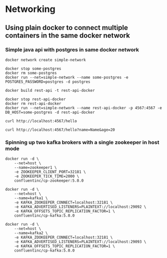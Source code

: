 # Networking
## Using plain docker to connect multiple containers in the same docker network

### Simple java api with postgres in same docker network

```
docker network create simple-network

docker stop some-postgres
docker rm some-postgres
docker run --net=simple-network --name some-postgres -e POSTGRES_PASSWORD=postgres -d postgres

docker build rest-api -t rest-api-docker

docker stop rest-api-docker
docker rm rest-api-docker
docker run --net=simple-network --name rest-api-docker -p 4567:4567 -e DB_HOST=some-postgres -d rest-api-docker

curl http://localhost:4567/hello
 
curl http://localhost:4567/hello?name=Name&age=20
```

### Spinning up two kafka brokers with a single zookeeper in host mode
```
docker run -d \
    --net=host \
    --name=zookeeper1 \
    -e ZOOKEEPER_CLIENT_PORT=32181 \
    -e ZOOKEEPER_TICK_TIME=2000 \
    confluentinc/cp-zookeeper:5.0.0
    
docker run -d \
    --net=host \
    --name=kafka1 \
    -e KAFKA_ZOOKEEPER_CONNECT=localhost:32181 \
    -e KAFKA_ADVERTISED_LISTENERS=PLAINTEXT://localhost:29092 \
    -e KAFKA_OFFSETS_TOPIC_REPLICATION_FACTOR=1 \
    confluentinc/cp-kafka:5.0.0

docker run -d \
    --net=host \
    --name=kafka2 \
    -e KAFKA_ZOOKEEPER_CONNECT=localhost:32181 \
    -e KAFKA_ADVERTISED_LISTENERS=PLAINTEXT://localhost:29093 \
    -e KAFKA_OFFSETS_TOPIC_REPLICATION_FACTOR=1 \
    confluentinc/cp-kafka:5.0.0
```
